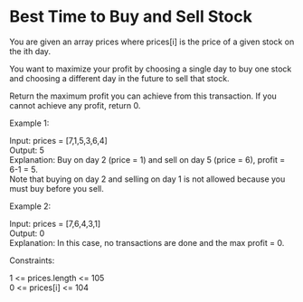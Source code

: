 # Best Time to Buy and Sell Stock

You are given an array prices where prices[i] is the price of a given stock on the ith day.  

You want to maximize your profit by choosing a single day to buy one stock and choosing a different day in the future to sell that stock.  

Return the maximum profit you can achieve from this transaction. If you cannot achieve any profit, return 0.

Example 1:  

Input: prices = [7,1,5,3,6,4]  
Output: 5  
Explanation: Buy on day 2 (price = 1) and sell on day 5 (price = 6), profit = 6-1 = 5.  
Note that buying on day 2 and selling on day 1 is not allowed because you must buy before you sell.

Example 2:  

Input: prices = [7,6,4,3,1]  
Output: 0  
Explanation: In this case, no transactions are done and the max profit = 0.
 
Constraints:  

1 <= prices.length <= 105  
0 <= prices[i] <= 104